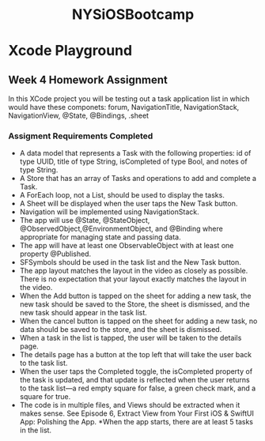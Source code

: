 <h1 align="center">NYSiOSBootcamp</h1>

# Xcode Playground

## Week 4 Homework Assignment

In this XCode project you will be testing out a task application list in which would have these componets: forum, NavigationTitle, NavigationStack, NavigationView, @State, @Bindings, .sheet

### Assigment Requirements Completed

* A data model that represents a Task with the following properties: id of type UUID, title of type String, isCompleted of type Bool, and notes of type String.
* A Store that has an array of Tasks and operations to add and complete a Task.
* A ForEach loop, not a List, should be used to display the tasks.
* A Sheet will be displayed when the user taps the New Task button.
* Navigation will be implemented using NavigationStack.
* The app will use @State, @StateObject, @ObservedObject,@EnvironmentObject, and @Binding where appropriate for managing state and passing data.
* The app will have at least one ObservableObject with at least one property @Published.
* SFSymbols should be used in the task list and the New Task button.
* The app layout matches the layout in the video as closely as possible. There is no expectation that your layout exactly matches the layout in the video.
* When the Add button is tapped on the sheet for adding a new task, the new task should be saved to the Store, the sheet is dismissed, and the new task should appear in the task list.
* When the cancel button is tapped on the sheet for adding a new task, no data should be saved to the store, and the sheet is dismissed.
* When a task in the list is tapped, the user will be taken to the details page.
* The details page has a button at the top left that will take the user back to the task list.
* When the user taps the Completed toggle, the isCompleted property of the task is updated, and that update is reflected when the user returns to the task list—a red empty square for false, a green check mark, and a square for true.
* The code is in multiple files, and Views should be extracted when it makes sense. See Episode 6, Extract View from Your First iOS & SwiftUI App: Polishing the App.
*When the app starts, there are at least 5 tasks in the list. 
